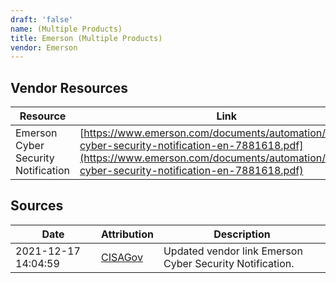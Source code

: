 ```yaml
---
draft: 'false'
name: (Multiple Products)
title: Emerson (Multiple Products)
vendor: Emerson
---
```


## Vendor Resources
| Resource | Link |
| --- | --- |
| Emerson Cyber Security Notification | [https://www.emerson.com/documents/automation/emerson-cyber-security-notification-en-7881618.pdf](https://www.emerson.com/documents/automation/emerson-cyber-security-notification-en-7881618.pdf) |



## Sources
| Date | Attribution | Description |
| --- | --- | --- |
| 2021-12-17 14:04:59 | [CISAGov](https://raw.githubusercontent.com/cisagov/log4j-affected-db/develop/README.md) | Updated vendor link Emerson Cyber Security Notification.  |
